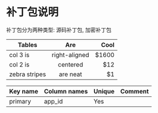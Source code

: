 # 补丁包说明

补丁包分为两种类型: 源码补丁包, 加密补丁包

| Tables        | Are           | Cool  |
| ------------- |:-------------:| -----:|
| col 3 is      | right-aligned | $1600 |
| col 2 is      | centered      |   $12 |
| zebra stripes | are neat      |    $1 |


| Key name | Column names | Unique | Comment |
| ------------- |-------------|-------------|-------------|
| primary | app_id | Yes |  |

